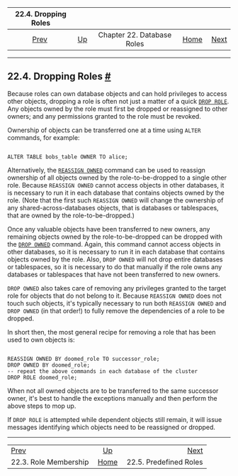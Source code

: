 <!--?xml version="1.0" encoding="UTF-8" standalone="no"?-->

|                  22.4. Dropping Roles                 |                                                    |                            |                                                       |                                                         |
| :---------------------------------------------------: | :------------------------------------------------- | :------------------------: | ----------------------------------------------------: | ------------------------------------------------------: |
| [Prev](role-membership.html "22.3. Role Membership")  | [Up](user-manag.html "Chapter 22. Database Roles") | Chapter 22. Database Roles | [Home](index.html "PostgreSQL 17devel Documentation") |  [Next](predefined-roles.html "22.5. Predefined Roles") |

***

## 22.4. Dropping Roles [#](#ROLE-REMOVAL)

Because roles can own database objects and can hold privileges to access other objects, dropping a role is often not just a matter of a quick [`DROP ROLE`](sql-droprole.html "DROP ROLE"). Any objects owned by the role must first be dropped or reassigned to other owners; and any permissions granted to the role must be revoked.

Ownership of objects can be transferred one at a time using `ALTER` commands, for example:

```

ALTER TABLE bobs_table OWNER TO alice;
```

Alternatively, the [`REASSIGN OWNED`](sql-reassign-owned.html "REASSIGN OWNED") command can be used to reassign ownership of all objects owned by the role-to-be-dropped to a single other role. Because `REASSIGN OWNED` cannot access objects in other databases, it is necessary to run it in each database that contains objects owned by the role. (Note that the first such `REASSIGN OWNED` will change the ownership of any shared-across-databases objects, that is databases or tablespaces, that are owned by the role-to-be-dropped.)

Once any valuable objects have been transferred to new owners, any remaining objects owned by the role-to-be-dropped can be dropped with the [`DROP OWNED`](sql-drop-owned.html "DROP OWNED") command. Again, this command cannot access objects in other databases, so it is necessary to run it in each database that contains objects owned by the role. Also, `DROP OWNED` will not drop entire databases or tablespaces, so it is necessary to do that manually if the role owns any databases or tablespaces that have not been transferred to new owners.

`DROP OWNED` also takes care of removing any privileges granted to the target role for objects that do not belong to it. Because `REASSIGN OWNED` does not touch such objects, it's typically necessary to run both `REASSIGN OWNED` and `DROP OWNED` (in that order!) to fully remove the dependencies of a role to be dropped.

In short then, the most general recipe for removing a role that has been used to own objects is:

```

REASSIGN OWNED BY doomed_role TO successor_role;
DROP OWNED BY doomed_role;
-- repeat the above commands in each database of the cluster
DROP ROLE doomed_role;
```

When not all owned objects are to be transferred to the same successor owner, it's best to handle the exceptions manually and then perform the above steps to mop up.

If `DROP ROLE` is attempted while dependent objects still remain, it will issue messages identifying which objects need to be reassigned or dropped.

***

|                                                       |                                                       |                                                         |
| :---------------------------------------------------- | :---------------------------------------------------: | ------------------------------------------------------: |
| [Prev](role-membership.html "22.3. Role Membership")  |   [Up](user-manag.html "Chapter 22. Database Roles")  |  [Next](predefined-roles.html "22.5. Predefined Roles") |
| 22.3. Role Membership                                 | [Home](index.html "PostgreSQL 17devel Documentation") |                                  22.5. Predefined Roles |
